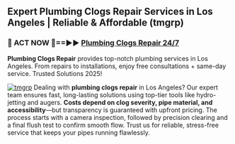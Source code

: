 ## Expert Plumbing Clogs Repair Services in Los Angeles | Reliable & Affordable (tmgrp)  

<h3>🚿 ACT NOW 🌟==►► <a href="https://tinyurl.com/2ne6vx2x" rel="nofollow">Plumbing Clogs Repair 24/7</a></h3>

**Plumbing Clogs Repair** provides top-notch plumbing services in Los Angeles. From repairs to installations, enjoy free consultations + same-day service. Trusted Solutions 2025!

[![tmgrp](https://i.imgur.com/4PFF4AK.jpeg)](https://tinyurl.com/2ne6vx2x)
Dealing with **plumbing clogs repair** in Los Angeles? Our expert team ensures fast, long-lasting solutions using top-tier tools like hydro-jetting and augers. **Costs depend on clog severity, pipe material, and accessibility**—but transparency is guaranteed with upfront pricing. The process starts with a camera inspection, followed by precision clearing and a final flush test to confirm smooth flow. Trust us for reliable, stress-free service that keeps your pipes running flawlessly.